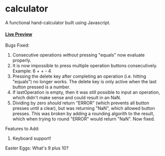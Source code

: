 # calculator
A functional hand-calculator built using Javascript. 

#### [Live Preview](https://justin-gallo.github.io/calculator/)

Bugs Fixed:
  1) Consecutive operations *without* pressing "equals" now evaluate properly. 
  2) It is now impossible to press multiple operation buttons consecutively. Example: 6 + + - 4
  3) Pressing the delete key after completing an operation (i.e. hitting "equals") no longer works. The delete key is only active when the last button pressed is a number. 
  4) If lastOperation is empty, then it was still possible to input an operation, which didn't make sense and could result in an NaN.
  5) Dividing by zero *should* return "ERROR" (which prevents all button presses until a clear), but was returning "NaN", which allowed button presses. This was broken by adding a rounding algorith to the result, which when trying to round "ERROR" would return "NaN". Now fixed. 

Features to Add: 
  1) Keyboard support!

Easter Eggs: 
What's 9 plus 10?
